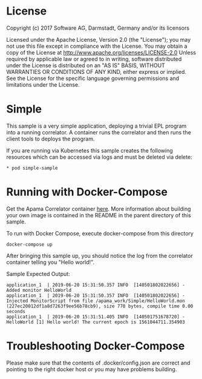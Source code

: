 License
=======
Copyright (c) 2017 Software AG, Darmstadt, Germany and/or its licensors

Licensed under the Apache License, Version 2.0 (the "License"); you may not use this
file except in compliance with the License. You may obtain a copy of the License at
http://www.apache.org/licenses/LICENSE-2.0
Unless required by applicable law or agreed to in writing, software distributed under the
License is distributed on an "AS IS" BASIS, WITHOUT WARRANTIES OR CONDITIONS OF ANY KIND,
either express or implied. 
See the License for the specific language governing permissions and limitations under the License.


Simple
======
This sample is a very simple application, deploying a trivial EPL program into
a running correlator. A container runs the correlator and then runs the client
tools to deploys the program.

 If you are running via Kubernetes this sample creates the following
resources which can be accessed via logs and must be deleted via delete:

	* pod simple-sample

Running with Docker-Compose
==============

Get the Apama Correlator container [here](https://hub.docker.com/_/apama-correlator). More information about building your own image is contained in the README in the parent directory of this sample.

To run with Docker Compose, execute docker-compose from this directory

```
docker-compose up
```

After bringing this sample up, you should notice the log from the correlator
container telling you "Hello world!".

Sample Expected Output:
```
application_1  | 2019-06-20 15:31:50.357 INFO  [140501802022656] - Added monitor HelloWorld
application_1  | 2019-06-20 15:31:50.357 INFO  [140501802022656] - Injected MonitorScript from file /apama_work/Simple/HelloWorld.mon (227ec20012df1a8d7263f9ee56b78cb9), size 770 bytes, compile time 0.00 seconds
application_1  | 2019-06-20 15:31:51.405 INFO  [140501751678720] - HelloWorld [1] Hello world! The current epoch is 1561044711.354903
```

Troubleshooting Docker-Compose
=======

Please make sure that the contents of .docker/config.json are correct and pointing to the right docker host or you may have problems building. 
